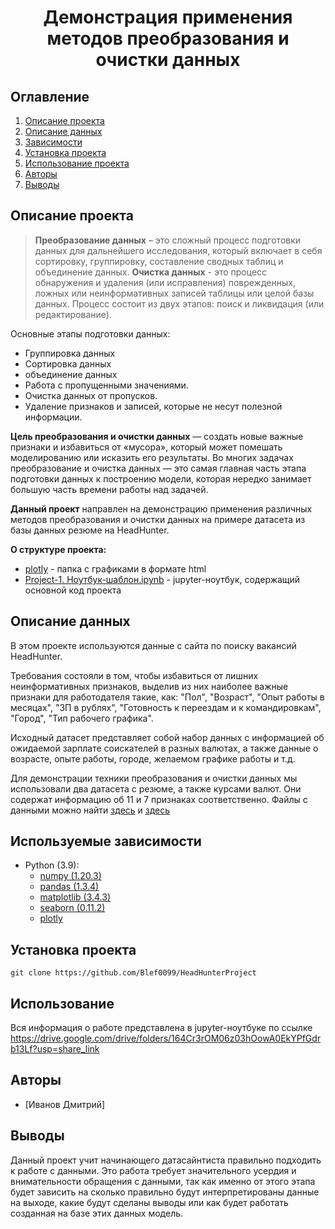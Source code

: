 
# <center> Демонстрация применения методов преобразования и очистки данных </center>
## Оглавление
1. [Описание проекта](#Описание-проекта)
2. [Описание данных](#Описание-данных)
3. [Зависимости](#Зависимости)
4. [Установка проекта](#Установка-проекта)
5. [Использование проекта](#Использование-проекта)
6. [Авторы](#Авторы)
7. [Выводы](Использование-проекта)

## Описание проекта

> **Преобразование данных** – это сложный процесс подготовки данных для дальнейшего исследования, который включает в себя сортировку, группировку, составление сводных таблиц и объединение данных.
**Очистка данных** - это процесс обнаружения и удаления (или исправления) поврежденных, ложных или неинформативных записей таблицы или целой базы данных. Процесс состоит из двух этапов: поиск и ликвидация (или редактирование).

Основные этапы подготовки данных:
* Группировка данных
* Сортировка данных
* объединение данных
* Работа с пропущенными значениями.
* Очистка данных от пропусков.
* Удаление признаков и записей, которые не несут полезной информации.

**Цель преобразования и очистки данных** — создать новые важные признаки и избавиться от «мусора», который может помешать моделированию или исказить его результаты. Во многих задачах преобразование и очистка данных — это самая главная часть этапа подготовки данных к построению модели, которая нередко занимает большую часть времени работы над задачей.


**Данный проект** направлен на демонстрацию применения различных методов преобразования и очистки данных на примере датасета из базы данных резюме на HeadHunter.

**О структуре проекта:**
* [plotly](./plotly) - папка с графиками в формате html
* [Project-1. Ноутбук-шаблон.ipynb](./Project-1.Ноутбук-шаблон.ipynb) - jupyter-ноутбук, содержащий основной код проекта 


## Описание данных
В этом проекте используются данные с сайта по поиску вакансий HeadHunter. 

Требования состояли в том, чтобы избавиться от лишних неинформативных признаков, выделив из них наиболее важные признаки для работодателя такие, как: "Пол", "Возраст", "Опыт работы в месяцах", "ЗП в рублях", "Готовность к переездам и к командировкам", "Город", "Тип рабочего графика". 

Исходный датасет представляет собой набор данных с информацией об ожидаемой зарплате соискателей в разных валютах, а также данные о возрасте, опыте работы, городе, желаемом графике работы и т.д.

Для демонстрации техники преобразования и очистки данных мы использовали два датасета с резюме, а также курсами валют. Они содержат информацию об 11 и 7 признаках соответственно. Файлы с данными можно найти [здесь](./dst-3.0_16_1_hh_database.csv) и [здесь](./ExchangeRates.csv)

## Используемые зависимости
* Python (3.9):
    * [numpy (1.20.3)](https://numpy.org)
    * [pandas (1.3.4)](https://pandas.pydata.org)
    * [matplotlib (3.4.3)](https://matplotlib.org)
    * [seaborn (0.11.2)](https://seaborn.pydata.org)
    * [plotly](https://plotly.com/)

## Установка проекта

```
git clone https://github.com/Blef0099/HeadHunterProject
```

## Использование
Вся информация о работе представлена в jupyter-ноутбуке по ссылке https://drive.google.com/drive/folders/164Cr3rOM06z03hOowA0EkYPfGdrb13Lf?usp=share_link

## Авторы

* [Иванов Дмитрий]

## Выводы

Данный проект учит начинающего датасайнтиста правильно подходить к работе с данными. Это работа требует значительного усердия и внимательности обращения с данными, так как именно от этого этапа будет зависить на сколько правильно будут интерпретированы данные на выходе, какие будут сделаны выводы или как будет работать созданная на базе этих данных модель. 